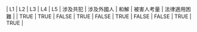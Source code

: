| L1 | L2 | L3 | L4 | L5 | 涉及共犯 | 涉及外國人 | 和解 | 被害人考量 | 法律適用困難 |
| TRUE | TRUE | FALSE | TRUE | FALSE | TRUE | FALSE | FALSE | TRUE | TRUE |